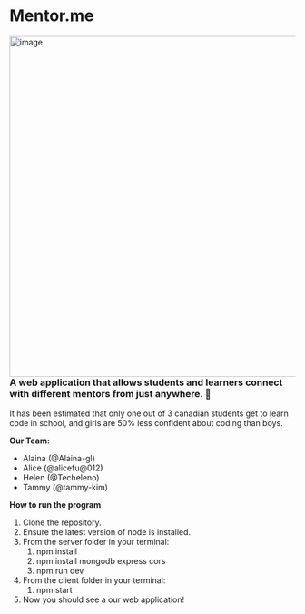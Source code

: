 # Mentor.me
<img align="right" width="600" alt="image" src="https://github.com/Alaina-gl/find_my_mentor_2024/assets/108637123/000aa69a-e4c1-44b7-a74e-540166536ea3">

### A web application that allows students and learners connect with different mentors from just anywhere. 💌
<p> It has been estimated that only one out of 3 canadian students get to learn code in school, and girls are 50% less confident about coding than boys.</p>

**Our Team:**

* Alaina (@Alaina-gl)
* Alice (@alicefu@012)
* Helen (@Techeleno)
* Tammy (@tammy-kim)

**How to run the program**

1. Clone the repository.
2. Ensure the latest version of node is installed.
3. From the server folder in your terminal:
   1. npm install
   2. npm install mongodb express cors
   3. npm run dev
4. From the client folder in your terminal:
   1. npm start
5. Now you should see a our web application!
